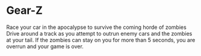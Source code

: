 # Gear-Z
Race your car in the apocalypse to survive the coming horde of zombies
Drive around a track as you attempt to outrun enemy cars and the zombies at your tail.
If the zombies can stay on you for more than 5 seconds, you are overrun and your game is over.
